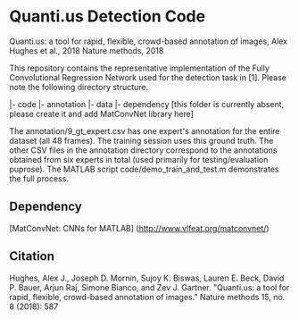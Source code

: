 # Quanti.us Detection Code
Quanti.us: a tool for rapid, flexible, crowd-based annotation of images, Alex Hughes et al., 2018
Nature methods, 2018

This repository contains the representative implementation of the Fully Convolutional Regression Network used for the detection task in [1]. Please note the following directory structure.

|- code
|- annotation
|- data
|- dependency [this folder is currently absent, please create it and add MatConvNet library here]

The annotation/9_gt_expert.csv has one expert's annotation for the entire dataset (all 48 frames). The training session uses this ground truth. The other CSV files in the annotation directory correspond to the annotations obtained from six experts in total (used primarily for testing/evaluation puprose). The MATLAB script code/demo_train_and_test.m demonstrates the full process.

## Dependency
[MatConvNet: CNNs for MATLAB] (http://www.vlfeat.org/matconvnet/)

## Citation
Hughes, Alex J., Joseph D. Mornin, Sujoy K. Biswas, Lauren E. Beck, David P. Bauer, Arjun Raj, Simone Bianco, and Zev J. Gartner. "Quanti.us: a tool for rapid, flexible, crowd-based annotation of images." Nature methods 15, no. 8 (2018): 587
